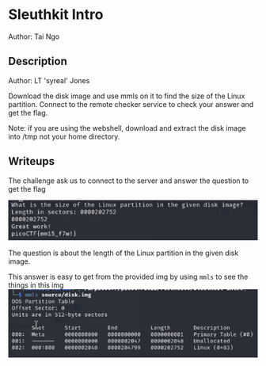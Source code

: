# Sleuthkit Intro
Author: Tai Ngo

## Description
Author: LT 'syreal' Jones

Download the disk image and use mmls on it to find the size of the Linux partition. Connect to the remote checker service to check your answer and get the flag.

Note: if you are using the webshell, download and extract the disk image into /tmp not your home directory. 

## Writeups

The challenge ask us to connect to the server and answer the question to get the flag

![Alt text](image.png)

The question is about the length of the Linux  partition in the given disk image.

This answer is easy to get from the provided img by using `mmls` to see the things in this img
![Alt text](image-1.png)